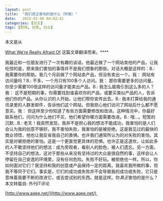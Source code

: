```yaml
---
layout: post
title:  "我们真正害怕的是什么（转载）"
date:   2012-01-06 04:02:41
categories: [日志]
tags: [职场, 创意, 创业]
---
```


本文是从 

[What We’re Really Afraid Of](http://blog.amirkhella.com/2011/12/28/what-were-really-afraid-of/) 这篇文章翻译而来。****

我最近和一位朋友进行了一次有趣的谈话，他最近做了一个网站卖他的产品，让我吃惊的是，原来我们害怕的事情并不是我们想象的那些。对话大概是这样的：B.: 我需要你的帮助。我几个月前做了个网站卖产品，但没有卖出一个。我： 网站有访问量吗？B.: 不多，一个月只有100多个人访问。我： 那你需要更多的访问量。你至少需要100倍这样的访问量才能卖出产品。B.: 我怎么能吸引到这么多的人？我： 这不是短期的事，你需要找到谁喜欢你的产品，或要买类似产品的人，告诉他们你的产品。从你认识的人开始，让他们帮你宣传出去。B.: 我本打算给我的通讯录里的人群发邮件，告诉他们这个网站，但我担心他们访问了网站后什么都不愿意买。我： 但这样至少你知道了有些方面需要修改和改进。这种情况中，你最好联系他们，问问为什么他们不买，他们希望你哪方面需要改进。B.: 哦…。短暂的沉默…B.: 老天！我突然发现，我并不是担心我的想法不能成功，我害怕的是人们会认为我的创意不够好。我不害怕失败，我害怕的是被拒绝。这是我见过的最快的商业领悟，他也让我反省我自己的畏惧。也许我们通常所认为的对失败的害怕，其实是对被拒绝的害怕。这是一个更直觉更具体的恐惧。也许正是这道坎，让如此多的人不敢坚持他们的想法：成为旁观者，看别人的脸色，被人们遗忘。另一方面，不坚持自己的想法，这对于那些从来没有坚持过的大众是很自然的事，这样会让人停留在自己安逸的环境里，没有任何危险。失败不好玩。被拒绝也一样。所以，你如何面对它们？我坚持和我的创意或产品保持一定的距离。我喜欢我所做的事，但我不等同于它们。事实是，它们的成功或失败并不会导致我的成功或失败，它只是意味着我要不断的改进它，或去尝试别的东西。就是这样。你*真正*害怕的是什么？本文转载自: 外刊IT评论 

[http://www.aqee.net/](http://www.aqee.net/) 